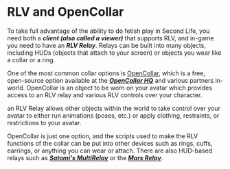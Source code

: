 # RLV and OpenCollar

To take full advantage of the ability to do fetish play in Second Life, you need both a ***client (also called a viewer)*** that supports RLV, and in-game you need to have an ***RLV Relay***.  Relays can be built into many objects, including HUDs (objects that attach to your screen) or objects you wear like a collar or a ring.

One of the most common collar options is [OpenCollar](https://opencollar.cc/), which is a free, open-source option available at the [***OpenCollar HQ***](http://maps.secondlife.com/secondlife/KBar%20West/28/80/1201) and various partners in-world.  OpenCollar is an object to be worn on your avatar which provides access to an RLV relay and various RLV controls over your character.

an RLV Relay allows other objects within the world to take control over your avatar to either run animations (poses, etc.) or apply clothing, restraints, or restrictions to your avatar.

OpenCollar is just one option, and the scripts used to make the RLV functions of the collar can be put into other devices such as rings, cuffs, earrings, or anything you can wear or attach. There are also HUD-based relays such as [***Satomi's MultiRelay***](https://marketplace.secondlife.com/p/Satomis-MultiRelay/1471924) or the [***Mars Relay***](https://marketplace.secondlife.com/p/Mars-Relay/15330382).

